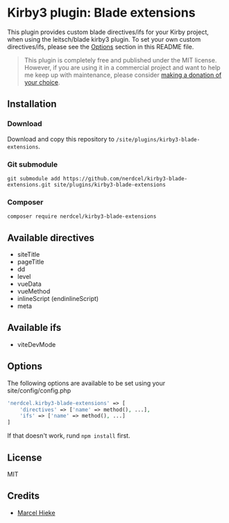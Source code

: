 # Kirby3 plugin: Blade extensions

This plugin provides custom blade directives/ifs for your Kirby project, when using the leitsch/blade kirby3 plugin.
To set your own custom directives/ifs, please see the [Options](#options) section in this README file.

> This plugin is completely free and published under the MIT license. However, if you are using it in a commercial project and want to help me keep up with maintenance, please consider [making a donation of your choice](https://www.paypal.me/nerdcel).

## Installation

### Download

Download and copy this repository to `/site/plugins/kirby3-blade-extensions`.

### Git submodule

```
git submodule add https://github.com/nerdcel/kirby3-blade-extensions.git site/plugins/kirby3-blade-extensions
```

### Composer

```
composer require nerdcel/kirby3-blade-extensions
```

## Available directives

- siteTitle
- pageTitle
- dd
- level
- vueData
- vueMethod
- inlineScript (endinlineScript)
- meta

## Available ifs

- viteDevMode

## Options

The following options are available to be set using your site/config/config.php

```php
'nerdcel.kirby3-blade-extensions' => [
    'directives' => ['name' => method(), ...],
    'ifs' => ['name' => method(), ...]
]
```

If that doesn't work, rund ```npm install``` first.

## License

MIT

## Credits

- [Marcel Hieke](https://github.com/nerdcel)
